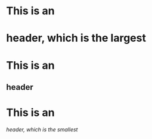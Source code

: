 # This is an <h1> header, which is the largest
# This is an <h2> header
# This is an <h6> header, which is the smallest
